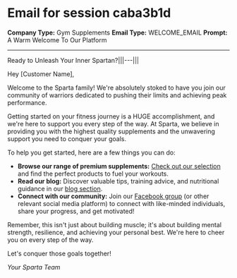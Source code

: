 # Email for session caba3b1d

**Company Type:** Gym Supplements
**Email Type:** WELCOME_EMAIL
**Prompt:** A Warm Welcome To Our Platform

---

Ready to Unleash Your Inner Spartan?|||---|||<p>Hey [Customer Name],</p>

<p>Welcome to the Sparta family! We're absolutely stoked to have you join our community of warriors dedicated to pushing their limits and achieving peak performance.</p>

<p>Getting started on your fitness journey is a HUGE accomplishment, and we're here to support you every step of the way.  At Sparta, we believe in providing you with the highest quality supplements and the unwavering support you need to conquer your goals.</p>

<p>To help you get started, here are a few things you can do:</p>

<ul>
    <li><strong>Browse our range of premium supplements:</strong> <a href="[Link to product page]">Check out our selection</a> and find the perfect products to fuel your workouts.</li>
    <li><strong>Read our blog:</strong> Discover valuable tips, training advice, and nutritional guidance in our <a href="[Link to blog]">blog section</a>.</li>
    <li><strong>Connect with our community:</strong> Join our <a href="[Link to social media/community]">Facebook group</a> (or other relevant social media platform) to connect with like-minded individuals, share your progress, and get motivated!</li>
</ul>

<p>Remember, this isn't just about building muscle; it's about building mental strength, resilience, and achieving your personal best. We're here to cheer you on every step of the way.</p>

<p>Let's conquer those goals together!</p>

<p><em>Your Sparta Team</em></p>